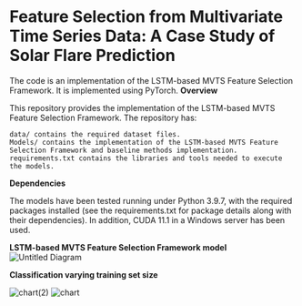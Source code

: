 # Feature Selection from Multivariate Time Series Data: A Case Study of Solar Flare Prediction
The code is an implementation of the LSTM-based MVTS Feature Selection Framework. It is implemented using PyTorch.
**Overview**

This repository provides the implementation of the LSTM-based MVTS Feature Selection Framework. The repository has:

    data/ contains the required dataset files.
    Models/ contains the implementation of the LSTM-based MVTS Feature Selection Framework and baseline methods implementation.
    requirements.txt contains the libraries and tools needed to execute the models.

    
  **Dependencies**
  
The models have been tested running under Python 3.9.7, with the required packages installed (see the requirements.txt for package details along with their dependencies). In addition, CUDA 11.1 in a Windows server has been used. 

**LSTM-based MVTS Feature Selection Framework model**
![Untitled Diagram](https://github.com/Kalshammari/MVTSFeatureSelection/assets/100083721/af186fea-b637-4f9f-91dd-d09f1a4d8660)

**Classification varying training set size**

![chart(2)](https://github.com/Kalshammari/MVTSFeatureSelection/assets/100083721/ec363a45-5f72-4ca7-8591-92495d3928fe)
![chart](https://github.com/Kalshammari/MVTSFeatureSelection/assets/100083721/d3e925e1-a0ac-408f-8a06-f6859d9bef5e)


